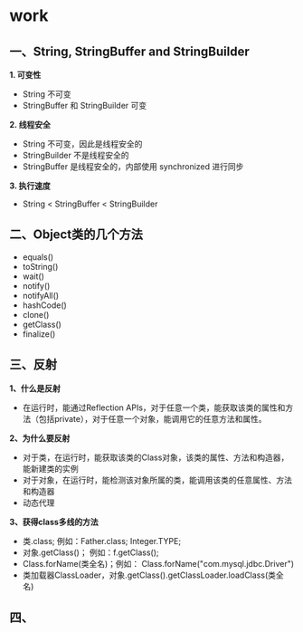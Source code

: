 # work
## 一、String, StringBuffer and StringBuilder

**1. 可变性** 

- String 不可变
- StringBuffer 和 StringBuilder 可变

**2. 线程安全** 

- String 不可变，因此是线程安全的
- StringBuilder 不是线程安全的
- StringBuffer 是线程安全的，内部使用 synchronized 进行同步

**3. 执行速度** 

- String < StringBuffer < StringBuilder

## 二、Object类的几个方法

- equals() 
- toString()
- wait()
- notify()
- notifyAll()
- hashCode()
- clone()
- getClass()
- finalize()

## 三、反射
**1、什么是反射**
- 在运行时，能通过Reflection APIs，对于任意一个类，能获取该类的属性和方法（包括private），对于任意一个对象，能调用它的任意方法和属性。

**2、为什么要反射**
- 对于类，在运行时，能获取该类的Class对象，该类的属性、方法和构造器，能新建类的实例
- 对于对象，在运行时，能检测该对象所属的类，能调用该类的任意属性、方法和构造器
- 动态代理

**3、获得class多线的方法**
- 类.class;   例如：Father.class;  Integer.TYPE;
- 对象.getClass()； 例如：f.getClass();
- Class.forName(类全名)；例如： Class.forName("com.mysql.jdbc.Driver")
- 类加载器ClassLoader，对象.getClass().getClassLoader.loadClass(类全名)

## 四、
